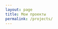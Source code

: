 ```yaml
---
layout: page
title: Мои проекты
permalink: /projects/
---
```


<div>
    <div class="github-widget" data-repo="dotenv-linter/dotenv-linter"></div>
    <div class="github-widget" data-repo="mgrachev/gastly"></div>
    <div class="github-widget" data-repo="mgrachev/mina-hanami"></div>
    <div class="github-widget" data-repo="mgrachev/capistrano-hanami"></div>
    <div class="github-widget" data-repo="reviewdog/action-rubocop"></div>
    <div class="github-widget" data-repo="mgrachev/brevity"></div>
</div>
